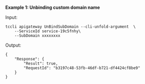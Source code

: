 **Example 1: Unbinding custom domain name**



Input: 

```
tccli apigateway UnBindSubDomain --cli-unfold-argument  \
    --ServiceId service-19c5fnhy\
    --SubDomain xxxxxxxx
```

Output: 
```
{
    "Response": {
        "Result": true,
        "RequestId": "b3197c48-53fb-46df-b721-df4424cf8be9"
    }
}
```

